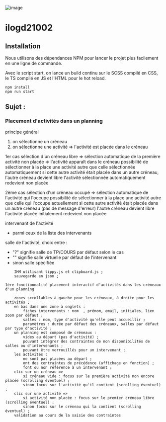 ![image](https://user-images.githubusercontent.com/43012843/194339135-f20a3e4a-eb50-49b2-8ac7-cf1948578dff.png)


# ilogd21002

## Installation

Nous utilisons des dépendances NPM pour lancer le projet plus facilement en une ligne de commande.

Avec le script start, on lance un build continu sur le SCSS compilé en CSS, le TS compilé en JS et l'HTML pour le hot reload.

```
npm install
npm run start
```

## Sujet :

### Placement d'activités dans un planning

principe général

1. on sélectionne un créneau
2. on sélectionne une activité
   => l'activité est placée dans le créneau

1er cas
sélection d'un créneau libre => sélection automatique de la première activité non placée
=> l'activité apparaît dans le créneau
possibilité de sélectionner à la place une activité autre que celle sélectionnée automatiquement
si cette autre activité était placée dans un autre créneau, l'autre créneau devient libre
l'activité sélectionnée automatiquement redevient non placée

2ème cas
sélection d'un créneau occupé => sélection automatique de l'activité qui l'occupe
possibilité de sélectionner à la place une activité autre que celle qui l'occupe actuellement
si cette autre activité était placée dans un autre créneau (pas de message d'erreur) l'autre créneau devient libre
l'activité placée initialement redevient non placée

intervenant de l'activité

- parmi ceux de la liste des intervenants

salle de l'activité, choix entre :

- "?" signifie salle de TP/COURS par défaut selon le cas
- "" signifie salle virtuelle par défaut de l'intervenant
- sinon salle spécifiée

```
    IHM utilisant tippy.js et clipboard.js ;
    sauvegarde en json ;

1ère fonctionnalité placement interactif d'activités dans les créneaux d'un planning

    zones scrollables à gauche pour les créneaux, à droite pour les activités ;
    en bas dans une zone à onglets :
        fiches intervenants : nom  , prénom, email, initiales, lien zoom par défaut ;
        salles : nom, type d'activité qu'elle peut accueillir ;
        paramètres : durée par défaut des créneaux, salles par défaut par type d'activité ;
    un planning est composé de créneaux :
        vides au départ (pas d'activité) ;
        pouvant intégrer des contraintes de non disponibilités de salles ou d'intervenants ;
        pouvant être verrouillés pour un intervenant ;
    les activités :
        ne sont pas placées au départ ;
        ont des contraintes de précédence (affichage en fonction) ;
        font ou non référence à un intervenant ;
    clic sur un créneau =>
        si créneau vide : focus sur le première activité non encore placée (scrolling éventuel) ;
        sinon focus sur l'activité qu'il contient (scrolling éventuel) ;
    clic sur une activité =>
        si activité non placée : focus sur le premier créneau libre (scrolling éventuel) ;
        sinon focus sur le créneau qui la contient (scrolling éventuel) ;
    validation au cours de la saisie des contraintes


